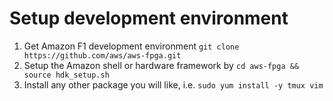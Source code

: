 # Setup development environment

1. Get Amazon F1 development environment `git clone https://github.com/aws/aws-fpga.git`
2. Setup the Amazon shell or hardware framework by `cd aws-fpga && source hdk_setup.sh`
3. Install any other package you will like, i.e. `sudo yum install -y tmux vim`
